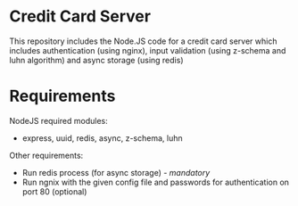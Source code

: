 # Credit Card Server

This repository includes the Node.JS code for a credit card server which includes authentication (using nginx), input validation (using z-schema and luhn algorithm) and async storage (using redis)

# Requirements

NodeJS required modules: 
 - express, uuid, redis, async, z-schema, luhn

Other requirements:
  - Run redis process (for async storage) - *mandatory*
  - Run ngnix with the given config file and passwords for authentication on port 80 (optional)
  
